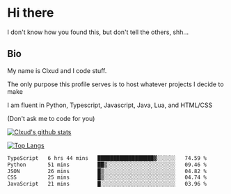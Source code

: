 

# Hi there
I don't know how you found this, but don't tell the others, shh...

## Bio
My name is Clxud and I code stuff.

The only purpose this profile serves is to host whatever projects I decide to make

I am fluent in Python, Typescript, Javascript, Java, Lua, and HTML/CSS



(Don't ask me to code for you)

[![Clxud's github stats](https://github-readme-stats.vercel.app/api?username=cloudwithax&count_private=true&theme=dark&show_icons=true)](https://github.com/anuraghazra/github-readme-stats) 

[![Top Langs](https://github-readme-stats.vercel.app/api/top-langs/?username=cloudwithax&theme=dark)](https://github.com/anuraghazra/github-readme-stats)

<!--START_SECTION:waka-->

```txt
TypeScript   6 hrs 44 mins   ██████████████████▓░░░░░░   74.59 %
Python       51 mins         ██▒░░░░░░░░░░░░░░░░░░░░░░   09.46 %
JSON         26 mins         █▒░░░░░░░░░░░░░░░░░░░░░░░   04.82 %
CSS          25 mins         █▒░░░░░░░░░░░░░░░░░░░░░░░   04.74 %
JavaScript   21 mins         █░░░░░░░░░░░░░░░░░░░░░░░░   03.96 %
```

<!--END_SECTION:waka-->







